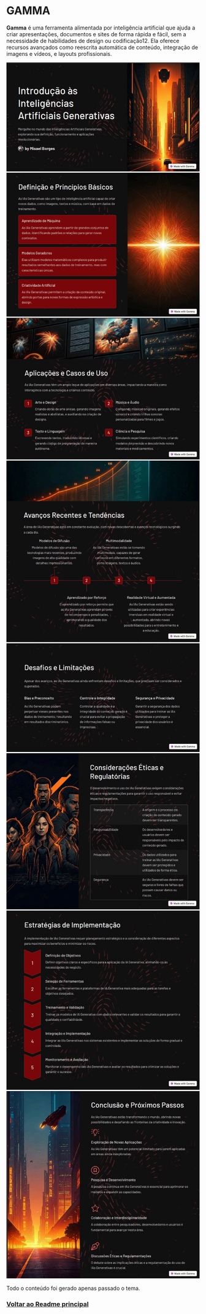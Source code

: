 # GAMMA

**Gamma** é uma ferramenta alimentada por inteligência artificial que ajuda a criar apresentações, documentos e sites de forma rápida e fácil, sem a necessidade de habilidades de design ou codificação12. Ela oferece recursos avançados como reescrita automática de conteúdo, integração de imagens e vídeos, e layouts profissionais.

<img src="img/slide-01.jpg">

<img src="img/slide-02.jpg">

<img src="img/slide-03.jpg">

<img src="img/slide-04.jpg">

<img src="img/slide-05.jpg">

<img src="img/slide-06.jpg">

<img src="img/slide-07.jpg">

<img src="img/slide-08.jpg">

Todo o conteúdo foi gerado apenas passado o tema.

### [Voltar ao Readme principal](../README.md)